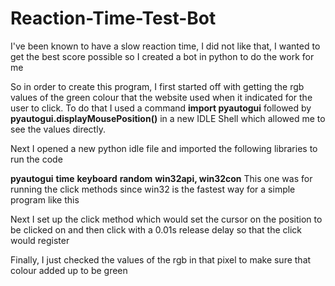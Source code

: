 # Reaction-Time-Test-Bot
I've been known to have a slow reaction time, I did not like that, I wanted to get the best score possible so I created a bot in python to do the work for me

So in order to create this program, I first started off with getting the rgb values of the green colour that the website used when it indicated for the user to click. 
To do that I used a command **import pyautogui** followed by **pyautogui.displayMousePosition()** in a new IDLE Shell which allowed me to see the values directly.

Next I opened a new python idle file and imported the following libraries to run the code

**pyautogui**
**time**
**keyboard**
**random**
**win32api, win32con**  This one was for running the click methods since win32 is the fastest way for a simple program like this

Next I set up the click method which would set the cursor on the position to be clicked on and then click with a 0.01s release delay so that the click would register

Finally, I just checked the values of the rgb in that pixel to make sure that colour added up to be green
